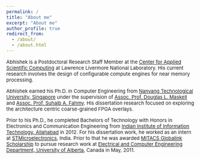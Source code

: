 ```yaml
---
permalink: /
title: "About me"
excerpt: "About me"
author_profile: true
redirect_from: 
  - /about/
  - /about.html
---
```



<p><font size ="2">Abhishek is a Postdoctoral Research Staff Member at the <a href="http://computation.llnl.gov/casc/">Center for Applied Scientific Computing</a>&nbsp;at Lawrence Livermore National Laboratory. 
  His current research involves the design of configurable compute engines for near memory processing.</font></p>

  <p><font size ="2">Abhishek earned his Ph.D. in Computer Engineering from <a href="http://www.ntu.edu.sg">Nanyang Technological University, Singapore</a> under the supervision of <a href="http://www.ntu.edu.sg/home/asdouglas">Assoc. Prof. Douglas L. Maskell</a> and <a href="http://suhaibfahmy.com/">Assoc. Prof. Suhaib A. Fahmy</a>. 
  His dissertation research focused on exploring the architecture centric coarse-grained FPGA overlays.</font></p>

  <p><font size ="2">Prior to his Ph.D., he completed Bachelors of Technology with Honors in Electronics and Communication Engineering from 
  <a href="http://www.iiita.ac.in">Indian Institute of Information Technology, Allahabad</a> in 2012. 
  For his dissertation work, he worked as an intern at <a href="http://www.st.com">STMicroelectronics</a>, India.
  Prior to that he was awarded <a href="https://www.mitacs.ca/globalink">MITACS Globalink Scholarship</a> to pursue research work at <a href="https://www.ualberta.ca">Electrical and Computer Engineering Department, <a href="http://ece.engineering.ualberta.ca">University of Alberta</a>, Canada in May, 2011.
  </font></p>
